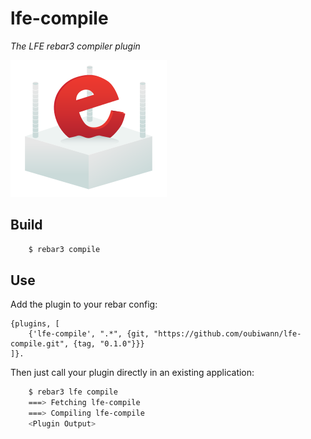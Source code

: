 lfe-compile
=====

*The LFE rebar3 compiler plugin*

<img src="resources/images/logo.png" />


Build
-----

```bash
    $ rebar3 compile
```


Use
---

Add the plugin to your rebar config:

    {plugins, [
        {'lfe-compile', ".*", {git, "https://github.com/oubiwann/lfe-compile.git", {tag, "0.1.0"}}}
    ]}.

Then just call your plugin directly in an existing application:

```bash
    $ rebar3 lfe compile
    ===> Fetching lfe-compile
    ===> Compiling lfe-compile
    <Plugin Output>
```
